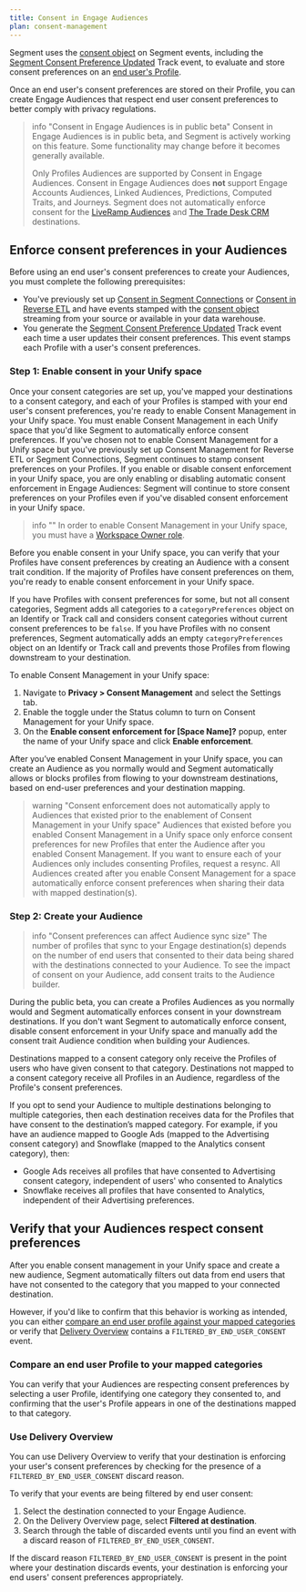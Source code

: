 ```yaml
---
title: Consent in Engage Audiences
plan: consent-management
---
```


Segment uses the [consent object](/docs/privacy/consent-in-unify/#segment-consent-preference-event) on Segment events, including the [Segment Consent Preference Updated](/docs/privacy/consent-in-unify/#segment-consent-preference-updated-event) Track event, to evaluate and store consent preferences on an [end user's Profile](/docs/privacy/consent-management/consent-in-unify#segment-consent-preference-updated-event). 

Once an end user's consent preferences are stored on their Profile, you can create Engage Audiences that respect end user consent preferences to better comply with privacy regulations. 

> info "Consent in Engage Audiences is in public beta"
> Consent in Engage Audiences is in public beta, and Segment is actively working on this feature. Some functionality may change before it becomes generally available. 
>
> Only Profiles Audiences are supported by Consent in Engage Audiences. Consent in Engage Audiences does **not** support Engage Accounts Audiences, Linked Audiences, Predictions, Computed Traits, and Journeys. Segment does not automatically enforce consent for the [LiveRamp Audiences](/docs/connections/destinations/catalog/actions-liveramp-audiences/) and [The Trade Desk CRM](/docs/connections/destinations/catalog/actions-the-trade-desk-crm/) destinations. 

## Enforce consent preferences in your Audiences

Before using an end user's consent preferences to create your Audiences, you must complete the following prerequisites: 
- You've previously set up [Consent in Segment Connections](/docs/privacy/consent-management/configure-consent-management) or [Consent in Reverse ETL](/docs/privacy/consent-management/consent-in-retl) and have events stamped with the [consent object](/docs/privacy/consent-management/consent-in-segment-connections#consent-object) streaming from your source or available in your data warehouse.
- You generate the [Segment Consent Preference Updated](/docs/privacy/consent-management/consent-in-unify#segment-consent-preference-updated-event) Track event each time a user updates their consent preferences. This event stamps each Profile with a user's consent preferences. 

### Step 1: Enable consent in your Unify space

Once your consent categories are set up, you've mapped your destinations to a consent category, and each of your Profiles is stamped with your end user's consent preferences, you're ready to enable Consent Management in your Unify space. You must enable Consent Management in each Unify space that you'd like Segment to automatically enforce consent preferences. If you've chosen not to enable Consent Management for a Unify space but you've previously set up Consent Management for Reverse ETL or Segment Connections, Segment continues to stamp consent preferences on your Profiles. If you enable or disable consent enforcement in your Unify space, you are only enabling or disabling automatic consent enforcement in Engage Audiences: Segment will continue to store consent preferences on your Profiles even if you've disabled consent enforcement in your Unify space. 

> info ""
> In order to enable Consent Management in your Unify space, you must have a [Workspace Owner role](/docs/segment-app/iam/roles/).  

Before you enable consent in your Unify space, you can verify that your Profiles have consent preferences by creating an Audience with a consent trait condition. If the majority of Profiles have consent preferences on them, you're ready to enable consent enforcement in your Unify space. 

If you have Profiles with consent preferences for some, but not all consent categories, Segment adds all categories to a `categoryPreferences` object on an Identify or Track call and considers consent categories without current consent preferences to be `false`. If you have Profiles with no consent preferences, Segment automatically adds an empty `categoryPreferences` object on an Identify or Track call and prevents those Profiles from flowing downstream to your destination. 

To enable Consent Management in your Unify space: 
1. Navigate to **Privacy > Consent Management** and select the Settings tab.  
2. Enable the toggle under the Status column to turn on Consent Management for your Unify space. 
3. On the **Enable consent enforcement for [Space Name]?** popup, enter the name of your Unify space and click **Enable enforcement**. 

After you’ve enabled Consent Management in your Unify space, you can create an Audience as you normally would and Segment automatically allows or blocks profiles from flowing to your downstream destinations, based on end-user preferences and your destination mapping. 

> warning "Consent enforcement does not automatically apply to Audiences that existed prior to the enablement of Consent Management in your Unify space"
> Audiences that existed before you enabled Consent Management in a Unify space only enforce consent preferences for new Profiles that enter the Audience after you enabled Consent Management. If you want to ensure each of your Audiences only includes consenting Profiles, request a resync. All Audiences created after you enable Consent Management for a space automatically enforce consent preferences when sharing their data with mapped destination(s). 


### Step 2: Create your Audience

> info "Consent preferences can affect Audience sync size"
> The number of profiles that sync to your Engage destination(s) depends on the number of end users that consented to their data being shared with the destinations connected to your Audience. To see the impact of consent on your Audience, add consent traits to the Audience builder.

During the public beta, you can create a Profiles Audiences as you normally would and Segment automatically enforces consent in your downstream destinations. If you don't want Segment to automatically enforce consent, disable consent enforcement in your Unify space and manually add the consent trait Audience condition when building your Audiences. 

Destinations mapped to a consent category only receive the Profiles of users who have given consent to that category. Destinations not mapped to a consent category receive all Profiles in an Audience, regardless of the Profile's consent preferences. 

If you opt to send your Audience to multiple destinations belonging to multiple categories, then each destination receives data for the Profiles that have consent to the destination’s mapped category. For example, if you have an audience mapped to Google Ads (mapped to the Advertising consent category) and Snowflake (mapped to the Analytics consent category), then:
* Google Ads receives all profiles that have consented to Advertising consent category, independent of users' who consented to Analytics
* Snowflake receives all profiles that have consented to Analytics, independent of their Advertising preferences.

## Verify that your Audiences respect consent preferences

After you enable consent management in your Unify space and create a new audience, Segment automatically filters out data from end users that have not consented to the category that you mapped to your connected destination. 

However, if you'd like to confirm that this behavior is working as intended, you can either [compare an end user profile against your mapped categories](#compare-an-end-user-profile-to-your-mapped-categories) or verify that [Delivery Overview](#use-delivery-overview) contains a `FILTERED_BY_END_USER_CONSENT` event. 

### Compare an end user Profile to your mapped categories

You can verify that your Audiences are respecting consent preferences by selecting a user Profile, identifying one category they consented to, and confirming that the user's Profile appears in one of the destinations mapped to that category. 

### Use Delivery Overview

You can use Delivery Overview to verify that your destination is enforcing your user's consent preferences by checking for the presence of a `FILTERED_BY_END_USER_CONSENT` discard reason. 

To verify that your events are being filtered by end user consent:
1. Select the destination connected to your Engage Audience.
2. On the Delivery Overview page, select **Filtered at destination**. 
3. Search through the table of discarded events until you find an event with a discard reason of `FILTERED_BY_END_USER_CONSENT`.

If the discard reason `FILTERED_BY_END_USER_CONSENT` is present in the point where your destination discards events, your destination is enforcing your end users' consent preferences appropriately.